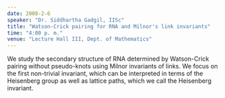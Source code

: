 ```yaml
---
date: 2008-2-6
speaker: "Dr. Siddhartha Gadgil, IISc"
title: "Watson-Crick pairing for RNA and Milnor's link invariants"
time: "4:00 p. m." 
venue: "Lecture Hall III, Dept. of Mathematics"
---
```

We study the secondary structure of RNA determined by Watson-Crick pairing without pseudo-knots using Milnor invariants of links. We focus on the first non-trivial invariant, which can be interpreted in terms of the Heisenberg group as well as lattice paths, which we call the Heisenberg invariant.
